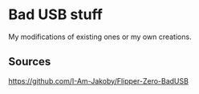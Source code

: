 # Bad USB stuff

My modifications of existing ones or my own creations.

## Sources
https://github.com/I-Am-Jakoby/Flipper-Zero-BadUSB
